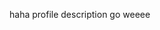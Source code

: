 haha profile description go weeee

<!---
Captain-Cognizant/Captain-Cognizant is a ✨ special ✨ repository because its `README.md` (this file) appears on your GitHub profile.
You can click the Preview link to take a look at your changes.
--->

